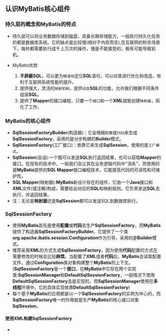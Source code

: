 ## 认识MyBatis核心组件

### 持久层的概念和MyBatis的特点

- 持久层可以将业务数据存储到磁盘，具备长期存储能力，一般执行持久化任务的都是数据库系统。它的缺点是比较慢(相对于内存而言),在互联网的秒杀场景下，每秒都需要执行成千上万次的操作，慢是不能接受的，极有可能导致宕机。

- MyBatis优势

  1. **不屏蔽SQL**，可以更为`精准地`定位**SQL**语句，可以对其进行优化和改造，有利于互联网系统性能的提升。
  2. 提供强大，灵活的`映射机制`，提供`动态`**SQL**的功能，允许我们根据不同条件组装**SQL**。
  3. 提供了**Mapper**的接口编程，只要一个`接口`和一个**XML**就能创建`映射器`，简化了工作。

### MyBatis的核心组件

- **SqlSessionFactoryBuilder**(构造器)：它会根据`配置`或`代码`来生成**SqlSessionFactory**，采用的是分步构建的**Builder**模式。
- **SqlSessionFactory**(工厂接口)：依靠它来生成**SqlSession**，使用的是`工厂模式`。
- **SqlSession**(会话):一个既可以发送**SQL**执行返回结果，也可以获取**Mapper**的接口。在现有的技术中，一般我们会让其在业务逻辑代码中"消失"，而使用的是**MyBatis**提供的**SQL Mapper**接口编程技术，它能提高代码的可读性和可维护性。
- **SQL Mapper**(映射器):**MyBatis**新设计存在的组件，它由一个**Java**接口和**XML**文件(或注解)构成，需要给出对应的**SQL**和映射规则。它负责发送**SQL**去执行，并返回结果。
- 注：无论是**映射器**还是**SqlSession**都可以发送SQL到数据库执行。

### SqlSessionFactory

- 使用**MyBatis**首先是使用**配置**或**代码**去生产**SqlSessionFactory**，而**MyBatis**提供了构造器**SqlSessionFactoryBuilder**。它提供了一个类**org.apache.ibatis.session.Configuration**作为引导，采用的是**Builder**模式。
- 推荐采用**XML**的方式生成**SqlSessionFactory**，因为使用**代码**配置的方式在需要修改的时候会比较**麻烦**。当配置了**XML**或者**代码**后，**MyBatis**会读取配置文件，通过**Configuration**类对象构建整个**MyBatis**的上下文。(**SqlSessionFactory**是一个**接口**，在**MyBatis**中它存在两个实现类:**SqlSessionManager**和**DefaultSqlSessionFactory**，一般情况下使用**DefaultSqlSessionFactory**去是实现的，而**SqlSessionManager**使用在**多线程**环境中，它的具体实现依靠**DefaultSqlSessionFactory**)
- 每个基于**MyBatis**的应用都是以一个**SqlSessionFactory**的实例为中心的，而**SqlSessionFactory**唯一的作用就是生产**MyBatis**的核心接口对象**SqlSession**。

#### 使用XML构建SqlSessionFactory

-  
